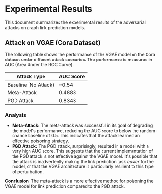 # Experimental Results

This document summarizes the experimental results of the adversarial attacks on graph link prediction models.

## Attack on VGAE (Cora Dataset)

The following table shows the performance of the VGAE model on the Cora dataset under different attack scenarios. The performance is measured in AUC (Area Under the ROC Curve).

| Attack Type                 | AUC Score |
| --------------------------- | --------- |
| Baseline (No Attack)        | ~0.54     |
| Meta-Attack                 | 0.4883    |
| PGD Attack                  | 0.8343    |

### Analysis

*   **Meta-Attack:** The meta-attack was successful in its goal of degrading the model's performance, reducing the AUC score to below the random-chance baseline of 0.5. This indicates that the attack learned an effective poisoning strategy.
*   **PGD Attack:** The PGD attack, surprisingly, resulted in a model with a very high AUC score. This suggests that the current implementation of the PGD attack is not effective against the VGAE model. It's possible that the attack is inadvertently making the link prediction task *easier* for the model, or that the VGAE architecture is particularly resilient to this type of perturbation.

**Conclusion:** The meta-attack is a more effective method for poisoning the VGAE model for link prediction compared to the PGD attack.
